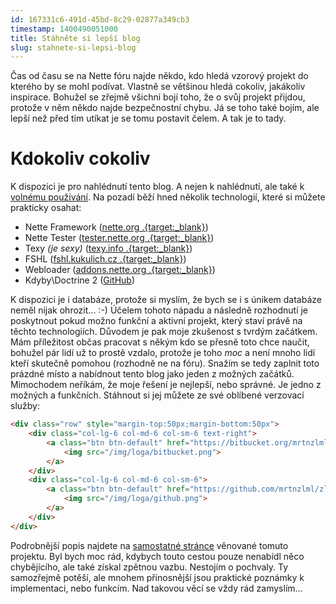 ```yaml
---
id: 167331c6-491d-45bd-8c29-02877a349cb3
timestamp: 1400490051000
title: Stáhněte si lepší blog
slug: stahnete-si-lepsi-blog
---
```

Čas od času se na Nette fóru najde někdo, kdo hledá vzorový projekt do kterého by se mohl podívat. Vlastně se většinou hledá cokoliv, jakákoliv inspirace. Bohužel se zřejmě všichni bojí toho, že o svůj projekt přijdou, protože v něm někdo najde bezpečnostní chybu. Já se toho také bojím, ale lepší než před tím utíkat je se tomu postavit čelem. A tak je to tady.

# Kdokoliv cokoliv

K dispozici je pro nahlédnutí tento blog. A nejen k nahlédnutí, ale také k [volnému používání](develop).
Na pozadí běží hned několik technologií, které si můžete prakticky osahat:

+ Nette Framework ([nette.org .{target:_blank}](http://nette.org/))
+ Nette Tester ([tester.nette.org .{target:_blank}](http://tester.nette.org/))
+ Texy *(je sexy)* ([texy.info .{target:_blank}](http://texy.info/))
+ FSHL ([fshl.kukulich.cz .{target:_blank}](http://fshl.kukulich.cz/))
+ Webloader ([addons.nette.org .{target:_blank}](http://addons.nette.org/janmarek/webloader))
+ Kdyby\Doctrine 2 ([GitHub](https://github.com/Kdyby/Doctrine))

K dispozici je i databáze, protože si myslím, že bych se i s únikem databáze neměl nijak ohrozit... :-) Účelem tohoto nápadu a následně rozhodnutí je poskytnout pokud možno funkční a aktivní projekt, který staví právě na těchto technologiích. Důvodem je pak moje zkušenost s tvrdým začátkem. Mám příležitost občas pracovat s někým kdo se přesně toto chce naučit, bohužel pár lidí už to prostě vzdalo, protože je toho *moc* a není mnoho lidí kteří skutečně pomohou (rozhodně ne na fóru). Snažím se tedy zaplnit toto prázdné místo a nabídnout tento blog jako jeden z možných začátků. Mimochodem neříkám, že moje řešení je nejlepší, nebo správné. Je jedno z možných a funkčních. Stáhnout si jej můžete ze své oblíbené verzovací služby:

```html
<div class="row" style="margin-top:50px;margin-bottom:50px">
	<div class="col-lg-6 col-md-6 col-sm-6 text-right">
		<a class="btn btn-default" href="https://bitbucket.org/mrtnzlml/zlml.cz" target="_blank">
			<img src="/img/loga/bitbucket.png">
		</a>
	</div>
	<div class="col-lg-6 col-md-6 col-sm-6">
		<a class="btn btn-default" href="https://github.com/mrtnzlml/zlml.cz" target="_blank">
			<img src="/img/loga/github.png">
		</a>
	</div>
</div>
```

Podrobnější popis najdete na [samostatné stránce](develop) věnované tomuto projektu. Byl bych moc rád, kdybych touto cestou pouze nenabídl něco chybějícího, ale také získal zpětnou vazbu. Nestojím o pochvaly. Ty samozřejmě potěší, ale mnohem přínosnější jsou praktické poznámky k implementaci, nebo funkcím. Nad takovou věcí se vždy rád zamyslím...